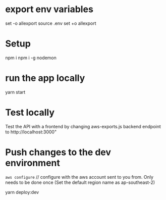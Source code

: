 # export env variables
set -o allexport
source .env
set +o allexport
# Setup
npm i
npm i -g nodemon
# run the app locally
yarn start

# Test locally
Test the API with a frontend by changing aws-exports.js backend endpoint to http://localhost:3000"

# Push changes to the dev environment
`aws configure` // configure with the aws account sent to you from. Only needs to be done once
(Set the default region name as ap-southeast-2)

yarn deploy:dev